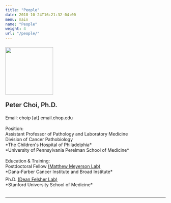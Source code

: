 ```yaml
---
title: "People"
date: 2018-10-24T16:21:32-04:00
menu: main
name: "People"
weight: 4
url: "/people/"
---
```

<!--- Peter Choi --->
<div class="flex_container">
  <div class="people_picture" style="margin-top:20px;position:relative">
    <img class="people_img" src="/img/PeterChoi_Photo.jpg" style="width:150px">
  </div>

  <div class="people_text main_text">
    <p style=font-weight:600;font-size:20px>Peter Choi, Ph.D.</p>
    <span style=font-weight:400>Email:</span> choip [at] email.chop.edu<br>
    <br>
    <span style="text-decoration:none;font-weight:400">Position:</span><br>
    Assistant Professor of Pathology and Laboratory Medicine<br>
    Division of Cancer Pathobiology<br>
    *The Children's Hospital of Philadelphia*<br>
    *University of Pennsylvania Perelman School of Medicine*<br>
    <br>
    <span style="text-decoration:none;font-weight:400">Education & Training:</span><br>
    Postdoctoral Fellow <a class="link_out" href=https://meyersonlab.dana-farber.org/ target="blank">(Matthew Meyerson Lab)</a><br>
    *Dana-Farber Cancer Institute and Broad Institute*<br>
    <div style="line-height:50%;">
        <br>
    </div>
    Ph.D. <a class="link_out" href=http://med.stanford.edu/felsherlab.html target="blank">(Dean Felsher Lab)</a><br>
    *Stanford University School of Medicine*<br>
  </div>
  
</div>
<br>

---
<!--
<!--- Mike Ruggiero --->
<!--<div class="people_container">
  <div class="people_picture" style="margin-top:20px;position:relative">
    <img src="/img/" style="width:150px">
  </div>
  
  <div class="people_text main_text">
    <p style=font-weight:600;font-size:20px>Michael Ruggiero, </p>
    <span style=font-weight:400>Email:</span> ruggierom [at] email.chop.edu<br>
    <br>
    <span style="text-decoration:none;font-weight:400">Position:</span><br>
    Lab Manager (joint with Thomas-Tikhonenko Lab)<br>
    <br>
    <span style="text-decoration:none;font-weight:400">Education & Training:</span><br>
    ____ <br>
    *_____*<br>
    <br>
  </div>
</div>

---
<!--- Template for others --->
<!---
<div class="people_container">
  <div class="people_picture" style="margin-top:20px;position:relative">
    <img src="/img/PICTURE" style="width:150px">
  </div>
  
  <div class="people_text main_text">
    <p style=font-weight:600;font-size:20px>Name, Degree </p>
    <span style=font-weight:400>Email:</span> Email [at] email.chop.edu<br>
    <br>
    <span style="text-decoration:none;font-weight:400">Position:</span><br>
    Position<br>
    <br>
    <span style="text-decoration:none;font-weight:400">Education & Training:</span><br>
    ____<br>
    *_____*<br>
  </div>
</div>
---
--->
